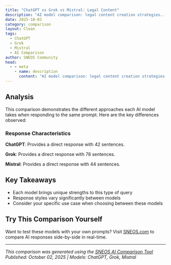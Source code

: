 ```yaml
---
title: "ChatGPT vs Grok vs Mistral: Legal Content"
description: "AI model comparison: legal content creation strategies..."
date: 2025-10-02
category: comparison
layout: Clean
tags:
  - ChatGPT
  - Grok
  - Mistral
  - AI Comparison
author: SNEOS Community
head:
  - - meta
    - name: description
      content: "AI model comparison: legal content creation strategies..."
---
```


<ChatComparison
  title="ChatGPT vs Grok vs Mistral: Legal Content"
  prompt="legal content creation strategies"
  :responses='{
    "ChatGPT": "Creating legal content requires a strategic approach to ensure accuracy, reliability, compliance, and engagement. Here are some effective legal content creation strategies:\n\n### 1. Understand Your Audience\n- **Identify your target audience:** Individuals, businesses, legal professionals, students, or specific industries.\n- **Determine their needs and pain points:** Common legal questions, recent legal changes, or compliance requirements.\n\n### 2. Focus on Accuracy and Compliance\n- **Use authoritative sources:** Legal statutes, court rulings, government websites, and reputable legal resources.\n- **Stay up-to-date:** Laws and regulations frequently change; ensure content reflects the latest updates.\n- **Consult legal experts:** Whenever possible, have your content reviewed or created by qualified legal professionals.\n\n### 3. Use Clear and Accessible Language\n- Avoid excessive legal jargon.\n- Explain complex legal terms in simple language.\n- Use examples and scenarios to clarify concepts.\n\n### 4. Create Diverse Content Formats\n- **Blog posts and articles:** Explaining legal concepts, recent cases, and how-to guides.\n- **FAQs:** Addressing common legal questions.\n- **Infographics:** Simplifying complex processes or statistics.\n- **Videos and webinars:** Explaining legal topics and answering questions.\n- **Whitepapers and eBooks:** Detailed analysis of legal issues for businesses or professionals.\n\n### 5. Optimize for SEO\n- Use relevant legal keywords naturally.\n- Create content around common legal queries.\n- Optimize meta descriptions, headers, and URL structures.\n- Build backlinks through authoritative legal websites.\n\n### 6. Provide Practical Value\n- Include actionable advice and checklists.\n- Share templates or sample documents where appropriate.\n- Offer guidance on legal procedures and rights.\n\n### 7. Address Ethical and Privacy Concerns\n- Maintain client confidentiality and privacy in case studies or examples.\n- Avoid dispensing personalized legal advice; include disclaimers that content is for informational purposes only.\n- Comply with advertising and ethical rules regarding legal marketing.\n\n### 8. Engage with Your Audience\n- Enable comments or Q\u0026A sections.\n- Respond promptly to inquiries.\n- Use social media to share updates and engage in discussions.\n\n### 9. Leverage Case Studies and Real-Life Examples\n- Illustrate legal principles through anonymized real cases.\n- Demonstrate the application and outcomes of legal strategies.\n\n### 10. Regularly Update Content\n- Revise content as laws evolve.\n- Add new insights or address emerging legal issues.\n\nBy combining these strategies, you can create legal content that is trustworthy, informative, engaging, and compliant with legal and ethical standards.",
    "Grok": "Creating legal content is a specialized task that requires a deep understanding of legal principles, audience needs, and ethical considerations. Legal content can serve law firms, legal tech companies, or individuals seeking legal information, and it must balance accuracy, accessibility, and compliance with regulations. Below are effective strategies for crafting high-quality legal content:\n\n---\n\n### 1. Understand Your Target Audience\n   - **Identify Needs and Pain Points**: Determine who you\u2019re writing for\u2014lawyers, clients, businesses, or the general public. Are they looking for basic legal information (e.g., \u0022What is a will?\u0022) or advanced insights (e.g., \u0022Recent changes in corporate tax law\u0022)?\n   - **Adjust Tone and Complexity**: For laypeople, simplify legal jargon and use relatable examples. For legal professionals, include technical terms, case law, and in-depth analysis.\n   - **Address Common Questions**: Use tools like keyword research (e.g., Google Keyword Planner) or forums (e.g., Quora) to identify frequent legal queries.\n\n---\n\n### 2. Ensure Accuracy and Credibility\n   - **Consult Reliable Sources**: Base your content on authoritative legal texts, statutes, case law, and government resources. Avoid outdated or unverified information.\n   - **Involve Legal Experts**: If you\u2019re not a lawyer, collaborate with or have content reviewed by licensed attorneys to avoid misrepresentations.\n   - **Cite Authorities**: Reference specific laws, regulations, or court decisions to back up claims. Include links to primary sources like court rulings or legislative texts.\n   - **Disclaimer on Legal Advice**: Clearly state that the content is for informational purposes only and does not constitute legal advice, especially when addressing the public.\n\n---\n\n### 3. Focus on SEO and Accessibility\n   - **Keyword Research**: Target long-tail keywords like \u201Chow to file for divorce in California\u201D or \u201Csmall business contract law tips\u201D to attract organic traffic.\n   - **Local SEO**: If serving a specific region, optimize for local searches (e.g., \u201Cpersonal injury lawyer in Houston\u201D).\n   - **Readable Format**: Break content into short sections with headings, bullet points, and FAQs to improve readability and user engagement.\n   - **Mobile Optimization**: Ensure content is easily accessible on mobile devices, as many users search for legal help on the go.\n\n---\n\n### 4. Create Evergreen and Timely Content\n   - **Evergreen Content**: Write about perennial topics like \u201CSteps to Create a Power of Attorney\u201D or \u201CUnderstanding Your Rights as a Tenant.\u201D These pieces remain relevant over time.\n   - **Timely Content**: Cover recent legal developments, such as new legislation, landmark court rulings, or trending issues (e.g., data privacy laws after a major breach).\n   - **Updates**: Regularly revisit and update older content to reflect changes in laws or regulations.\n\n---\n\n### 5. Diversify Content Formats\n   - **Blog Posts and Articles**: Provide detailed guides, explainers, or case studies on specific legal topics.\n   - **Infographics**: Visualize complex legal processes, like the stages of a lawsuit or probate timeline.\n   - **Videos**: Create short explainer videos on topics like \u201CWhat to Do After a Car Accident\u201D for platforms like YouTube or TikTok.\n   - **Podcasts**: Host discussions on legal trends or interview experts for deeper insights.\n   - **FAQs and Checklists**: Offer quick, actionable resources for users facing common legal scenarios.\n\n---\n\n### 6. Build Trust and Authority\n   - **Showcase Expertise**: Highlight the credentials of contributing attorneys or firms. Include author bios with qualifications and experience.\n   - **Client Testimonials and Case Studies**: Share success stories or anonymized case outcomes (with permission) to demonstrate competence.\n   - **Engage with Audience**: Respond to comments or questions on blogs or social media to build rapport and credibility.\n\n---\n\n### 7. Adhere to Ethical and Regulatory Guidelines\n   - **Avoid Practicing Law Without a License**: Non-lawyers should not provide specific legal advice or opinions; stick to general education.\n   - **Respect Advertising Rules**: Many jurisdictions have strict rules on lawyer advertising (e.g., American Bar Association Model Rules of Professional Conduct). Avoid misleading claims like \u201Cguaranteed results.\u201D\n   - **Protect Confidentiality**: Never disclose client-specific information unless explicitly authorized.\n\n---\n\n### 8. Leverage Content for Lead Generation\n   - **Gated Content**: Offer downloadable resources like eBooks, templates (e.g., basic contracts), or legal checklists in exchange for contact information.\n   - **Call-to-Actions (CTAs)**: Encourage readers to contact a firm for consultations with strategically placed CTAs like \u201CSchedule a Free Consultation.\u201D\n   - **Email Newsletters**: Share legal updates, tips, or firm news to keep potential clients engaged over time.\n\n---\n\n### 9. Analyze and Optimize Performance\n   - **Track Metrics**: Use tools like Google Analytics to monitor traffic, bounce rates, and conversions on legal content.\n   - **User Feedback**: Pay attention to comments or inquiries to understand what resonates with your audience.\n   - **A/B Testing**: Experiment with headlines, formats, or CTAs to see what drives more engagement or leads.\n\n---\n\n### 10. Explore Niche Topics and Trends\n   - **Specialize in Niches**: Focus on specific areas of law (e.g., intellectual property for startups, elder law, or cryptocurrency regulations) to stand out.\n   - **Emerging Issues**: Write about trending topics like AI in law, remote notarization, or environmental regulations to capture interest.\n   - **Cross-Industry Content**: Address legal concerns in other industries (e.g., \u201CLegal Pitfalls for E-Commerce Businesses\u201D).\n\n---\n\nBy implementing these strategies, you can create legal content that is informative, ethical, and valuable to your audience while driving engagement and potential business growth. Always prioritize accuracy and compliance to maintain trust and authority in the legal space. If you\u2019re working for a law firm or legal entity, ensure alignment with their branding and client acquisition goals. Would you like specific templates or examples for any of these content types?",
    "Mistral": "Creating legal content requires a balance of accuracy, clarity, and engagement. Here are some strategies to help you create effective legal content:\n\n1. **Know Your Audience:**\n   - **General Public:** Use simple, everyday language and avoid legal jargon.\n   - **Professionals:** You can use technical terms, but define them when necessary.\n   - **Specific Groups:** Tailor your content to their unique needs and interests.\n\n2. **Choose Your Format:**\n   - **Blog Posts/Articles:** Great for explaining legal concepts, case studies, and news updates.\n   - **FAQs:** Ideal for addressing common legal questions.\n   - **Infographics/Videos:** Useful for breaking down complex topics into digestible formats.\n   - **Guides/E-books:** Perfect for in-depth analysis of legal topics.\n\n3. **Research Thoroughly:**\n   - Ensure your information is accurate and up-to-date.\n   - Use reliable sources like government websites, legal databases, and reputable news outlets.\n\n4. **Use Clear and Concise Language:**\n   - Avoid legalese and complex sentences.\n   - Break down complex ideas into simple, manageable parts.\n   - Use headings, subheadings, and bullet points to improve readability.\n\n5. **Provide Practical Examples:**\n   - Use case studies, real-life examples, or hypothetical scenarios to illustrate legal principles.\n\n6. **SEO Optimization:**\n   - Use relevant keywords to improve your content\u0027s visibility on search engines.\n   - Include meta descriptions, alt tags for images, and optimize your URLs.\n\n7. **Disclaimers:**\n   - Include a disclaimer stating that the content is for informational purposes only and does not constitute legal advice.\n\n8. **Regularly Update Content:**\n   - Legal information can change quickly due to new laws or court decisions. Ensure your content is up-to-date.\n\n9. **Engage Your Audience:**\n   - Encourage comments and questions.\n   - Use social media to share your content and engage with your audience.\n\n10. **Consistency:**\n    - Publish content regularly to build a loyal audience and establish your authority in the legal field.\n\n11. **Proofread:**\n    - Ensure your content is free of grammatical and spelling errors.\n    - Consider having a colleague or professional proofreader review your work.\n\n12. **Cite Your Sources:**\n    - Always give credit to the original sources of information to maintain credibility and avoid plagiarism.\n\n13. **Use Visuals:**\n    - Incorporate images, charts, and graphs to make your content more engaging and easier to understand.\n\n14. **Call to Action:**\n    - Encourage readers to take the next step, whether it\u0027s contacting your firm, downloading a guide, or sharing the content.\n\n15. **Stay Ethical:**\n    - Ensure your content complies with legal ethics and professional conduct rules.\n\nBy following these strategies, you can create legal content that is informative, engaging, and valuable to your audience."
  }'
  published-date="02:44"
/>

## Analysis

This comparison demonstrates the different approaches each AI model takes when responding to the same prompt. Here are the key differences observed:

### Response Characteristics

**ChatGPT**: Provides a direct response with 42 sentences. 

**Grok**: Provides a direct response with 78 sentences. 

**Mistral**: Provides a direct response with 44 sentences. 

## Key Takeaways

- Each model brings unique strengths to this type of query
- Response styles vary significantly between models
- Consider your specific use case when choosing between these models

## Try This Comparison Yourself

Want to test these models with your own prompts? Visit [SNEOS.com](https://sneos.com) to compare AI responses side-by-side in real-time.

---

*This comparison was generated using the [SNEOS AI Comparison Tool](https://sneos.com)*
*Published: October 02, 2025 | Models: ChatGPT, Grok, Mistral*
